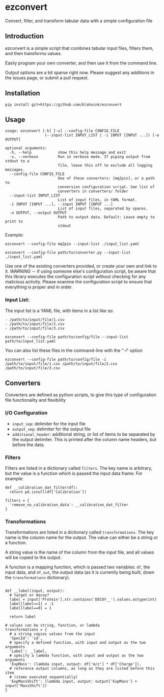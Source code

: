 # ezconvert
Convert, filter, and transform tabular data with a simple configuration file

## Introduction

ezconvert is a simple script that combines tabular input files, filters them, and then transforms values.

Easily program your own converter, and then use it from the command line.

Output options are a bit sparse right now. Please suggest any additions in the issues page, or submit a pull request.

## Installation

```
pip install git+https://github.com/blahoink/ezconvert
```

## Usage

```
usage: ezconvert [-h] [-v] --config-file CONFIG_FILE
                  (--input-list INPUT_LIST | -i INPUT [INPUT ...]) [-o OUTPUT]

optional arguments:
  -h, --help            show this help message and exit
  -v, --verbose         Run in verbose mode. If piping output from stdout to a
                        file, leave this off to exclude all logging messages.
  --config-file CONFIG_FILE
                        One of these converters: [mq2pin], or a path to
                        conversion configuration script. See list of
                        converters in converters/ folder
  --input-list INPUT_LIST
                        List of input files, in YAML format.
  -i INPUT [INPUT ...], --input INPUT [INPUT ...]
                        List of input files, separated by spaces.
  -o OUTPUT, --output OUTPUT
                        Path to output data. Default: Leave empty to print to
                        stdout
```

Example:

```
ezconvert --config-file mq2pin --input-list ./input_list.yaml
```

```
ezconvert --config-file path/to/converter.py --input-list ./input_list.yaml
```

Use one of the existing converters provided, or create your own and link to it. *WARNING* -- if using someone else's configuration script, be aware that this library executes the configuration script without checking for any malicious activity. Please examine the configuration script to ensure that everything is proper and in order.

### Input List:

The input list is a YAML file, with items in a list like so:

```
- /path/to/input/file/1.csv
- /path/to/input/file/2.csv
- /path/to/input/file/3.csv
```

```
ezconvert --config-file path/to/config/file --input-list path/to/input_list.yaml
```

You can also list these files in the command-line with the "-i" option

```
ezconvert --config-file path/to/config/file -i /path/to/input/file/1.csv /path/to/input/file/2.csv /path/to/input/file/3.csv
```

## Converters

Converters are defined as python scripts, to give this type of configuration file functionality and flexibility

### I/O Configuration
- ```input_sep```: delimiter for the input file
- ```output_sep```: delimiter for the output file
- ```additional_header```: additional string, or list of items to be separated by the output delimiter. This is printed after the column name headers, but before the data.

### Filters

Filters are listed in a dictionary called ```filters```. The key name is arbitrary, but the value is a function which is passed the input data frame. For example:

```
def __calibration_dat_filter(df):
  return pd.isnull(df['Calibration'])

filters = {
  'remove_no_calibration_data': __calibration_dat_filter
}
```

### Transformations

Transformations are listed in a dictionary called ```transformations```. The key name is the column name for the output. The value can either be a string or a function. 

A string value is the name of the column from the input file, and all values will be copied to the output. 

A function is a mapping function, which is passed two variables: ```df```, the input data, and ```df_out```, the output data (as it is currently being built, down the ```transformations``` dictionary).

```

def __label(input, output):
  # target or decoy?
  label = input['Protein'].str.contains('DECOY__').values.astype(int)
  label[label==1] = -1
  label[label==0] = 1

  return label

# values can be string, function, or lambda
transformations = {
  # a string copies values from the input
  'SpecId': 'id',
  # specify a defined function, with input and output as the two arguments
  'Label': __label,
  # specify a lambda function, with input and output as the two arguments
  'ExpMass': (lambda input, output: df['m/z'] * df['Charge']),
  # reference output columns, as long as they are listed before this item
  # (items executed sequentially)
  'ExpMassShift': (lambda input, output: output['ExpMass'] + input['MassShift'])
}